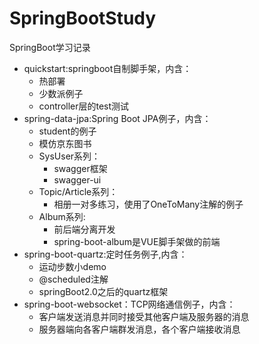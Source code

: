 # SpringBootStudy
SpringBoot学习记录

* quickstart:springboot自制脚手架，内含：
  + 热部署
  + 少数派例子
  + controller层的test测试
* spring-data-jpa:Spring Boot JPA例子，内含：
  + student的例子
  + 模仿京东图书
  + SysUser系列：
    + swagger框架
    + swagger-ui
  + Topic/Article系列：
    + 相册一对多练习，使用了OneToMany注解的例子
  + Album系列:
    + 前后端分离开发
    + spring-boot-album是VUE脚手架做的前端
* spring-boot-quartz:定时任务例子,内含：
  + 运动步数小demo
  + @scheduled注解
  + springBoot2.0之后的quartz框架
* spring-boot-websocket：TCP网络通信例子，内含：
  + 客户端发送消息并同时接受其他客户端及服务器的消息
  + 服务器端向各客户端群发消息，各个客户端接收消息
